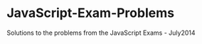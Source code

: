 JavaScript-Exam-Problems
========================

Solutions to the problems from the JavaScript Exams - July2014
